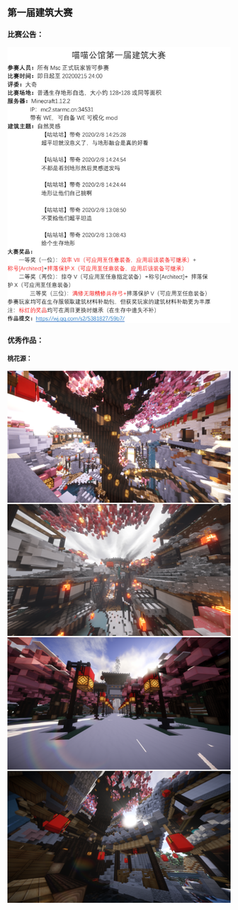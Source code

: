 ## 第一届建筑大赛
### 比赛公告：
![](/pictures/build1.png)
### 优秀作品：
#### 桃花源：
![](/pictures/taohuayuan1.png)
![](/pictures/taohuayuan2.png)
![](/pictures/taohuayuan3.png)
![](../../pictures/taohuayuan4.png)
